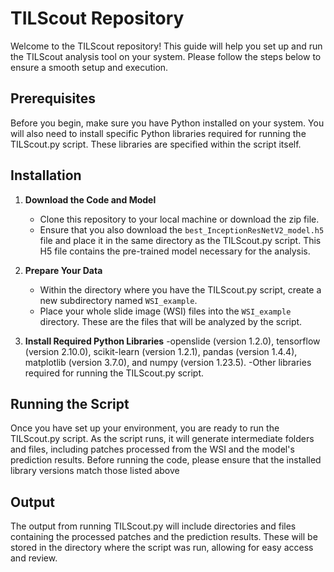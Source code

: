 # TILScout Repository

Welcome to the TILScout repository! This guide will help you set up and run the TILScout analysis tool on your system. Please follow the steps below to ensure a smooth setup and execution.

## Prerequisites

Before you begin, make sure you have Python installed on your system. You will also need to install specific Python libraries required for running the TILScout.py script. These libraries are specified within the script itself.

## Installation

1. **Download the Code and Model**
   - Clone this repository to your local machine or download the zip file.
   - Ensure that you also download the `best_InceptionResNetV2_model.h5` file and place it in the same directory as the TILScout.py script. This H5 file contains the pre-trained model necessary for the analysis.

2. **Prepare Your Data**
   - Within the directory where you have the TILScout.py script, create a new subdirectory named `WSI_example`.
   - Place your whole slide image (WSI) files into the `WSI_example` directory. These are the files that will be analyzed by the script.

3. **Install Required Python Libraries**
   -openslide (version 1.2.0), tensorflow (version 2.10.0), scikit-learn (version 1.2.1), pandas (version 1.4.4), matplotlib (version 3.7.0), and numpy (version 1.23.5).
   -Other libraries required for running the TILScout.py script.
 
## Running the Script

Once you have set up your environment, you are ready to run the TILScout.py script. As the script runs, it will generate intermediate folders and files, including patches processed from the WSI and the model's prediction results. Before running the code, please ensure that the installed library versions match those listed above

## Output

The output from running TILScout.py will include directories and files containing the processed patches and the prediction results. These will be stored in the directory where the script was run, allowing for easy access and review.


